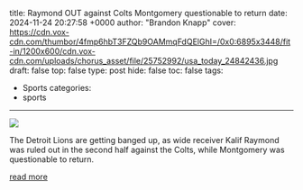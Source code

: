 title: Raymond OUT against Colts Montgomery questionable to return
date: 2024-11-24 20:27:58 +0000
author: "Brandon Knapp"
cover: https://cdn.vox-cdn.com/thumbor/4fmp6hbT3FZQb9OAMmqFdQElGhI=/0x0:6895x3448/fit-in/1200x600/cdn.vox-cdn.com/uploads/chorus_asset/file/25752992/usa_today_24842436.jpg
draft: false
top: false
type: post
hide: false
toc: false
tags:
  - Sports
categories:
  - sports
---

![](https://cdn.vox-cdn.com/thumbor/4fmp6hbT3FZQb9OAMmqFdQElGhI=/0x0:6895x3448/fit-in/1200x600/cdn.vox-cdn.com/uploads/chorus_asset/file/25752992/usa_today_24842436.jpg)

The Detroit Lions are getting banged up, as wide receiver Kalif Raymond was ruled out in the second half against the Colts, while Montgomery was questionable to return.

[read more](https://www.prideofdetroit.com/2024/11/24/24304914/kalif-raymond-out-against-colts-david-montgomery-questionable-return)
